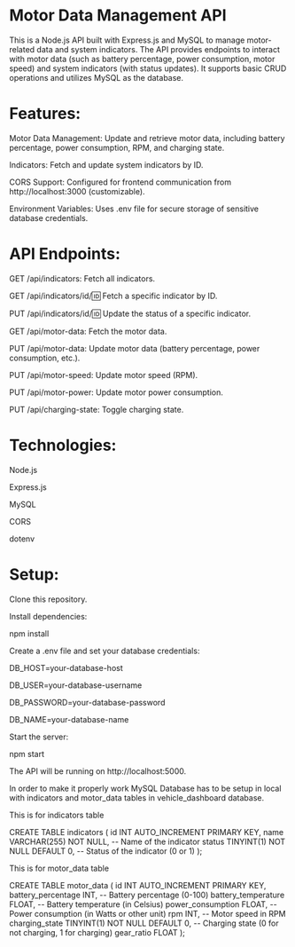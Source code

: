 # Motor Data Management API
This is a Node.js API built with Express.js and MySQL to manage motor-related data and system indicators. The API provides endpoints to interact with motor data (such as battery percentage, power consumption, motor speed) and system indicators (with status updates). It supports basic CRUD operations and utilizes MySQL as the database.

# Features:
Motor Data Management: Update and retrieve motor data, including battery percentage, power consumption, RPM, and charging state.

Indicators: Fetch and update system indicators by ID.

CORS Support: Configured for frontend communication from http://localhost:3000 (customizable).

Environment Variables: Uses .env file for secure storage of sensitive database credentials.

# API Endpoints:
GET /api/indicators: Fetch all indicators.

GET /api/indicators/id/:id: Fetch a specific indicator by ID.

PUT /api/indicators/id/:id: Update the status of a specific indicator.

GET /api/motor-data: Fetch the motor data.

PUT /api/motor-data: Update motor data (battery percentage, power consumption, etc.).

PUT /api/motor-speed: Update motor speed (RPM).

PUT /api/motor-power: Update motor power consumption.

PUT /api/charging-state: Toggle charging state.

# Technologies:
Node.js

Express.js

MySQL

CORS

dotenv

# Setup:
Clone this repository.

Install dependencies:

npm install

Create a .env file and set your database credentials:

DB_HOST=your-database-host

DB_USER=your-database-username

DB_PASSWORD=your-database-password

DB_NAME=your-database-name

Start the server:

npm start

The API will be running on http://localhost:5000.

In order to make it properly work MySQL Database has to be setup in local with indicators and motor_data tables in vehicle_dashboard database.

This is for indicators table

CREATE TABLE indicators (
    id INT AUTO_INCREMENT PRIMARY KEY,
    name VARCHAR(255) NOT NULL,         -- Name of the indicator
    status TINYINT(1) NOT NULL DEFAULT 0, -- Status of the indicator (0 or 1)
);

This is for motor_data table

CREATE TABLE motor_data (
    id INT AUTO_INCREMENT PRIMARY KEY,
    battery_percentage INT,   -- Battery percentage (0-100)
    battery_temperature FLOAT,           -- Battery temperature (in Celsius)
    power_consumption FLOAT,            -- Power consumption (in Watts or other unit)
    rpm INT,                                     -- Motor speed in RPM
    charging_state TINYINT(1) NOT NULL DEFAULT 0, -- Charging state (0 for not charging, 1 for charging)
    gear_ratio FLOAT 
);




